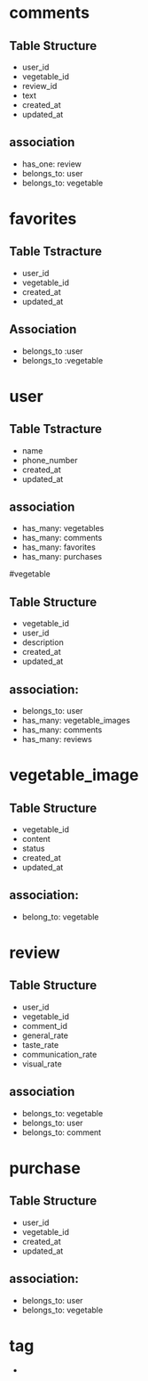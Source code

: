 
# comments
## Table Structure

- user_id
- vegetable_id
- review_id
- text
- created_at
- updated_at

## association
- has_one: review
- belongs_to: user
- belongs_to: vegetable

# favorites
## Table Tstracture
- user_id
- vegetable_id
- created_at
- updated_at

## Association
- belongs_to :user
- belongs_to :vegetable

# user

## Table Tstracture
- name
- phone_number
- created_at
- updated_at


## association
- has_many: vegetables
- has_many: comments
- has_many: favorites
- has_many: purchases

#vegetable

## Table Structure
- vegetable_id
- user_id
- description
- created_at
- updated_at

## association:
- belongs_to: user
- has_many: vegetable_images
- has_many: comments
- has_many: reviews

# vegetable_image

## Table Structure
- vegetable_id
- content
- status
- created_at
- updated_at

## association:
- belong_to: vegetable

# review
## Table Structure
- user_id
- vegetable_id
- comment_id
- general_rate
- taste_rate
- communication_rate
- visual_rate

## association
- belongs_to: vegetable
- belongs_to: user
- belongs_to: comment

# purchase
## Table Structure
- user_id
- vegetable_id
- created_at
- updated_at

## association:
- belongs_to: user
- belongs_to: vegetable


# tag
- 